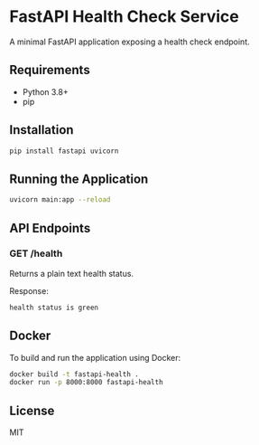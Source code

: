 # FastAPI Health Check Service

A minimal FastAPI application exposing a health check endpoint.

## Requirements

- Python 3.8+
- pip

## Installation

```bash
pip install fastapi uvicorn
```

## Running the Application

```bash
uvicorn main:app --reload
```

## API Endpoints
### GET /health
Returns a plain text health status.

Response:

```bash
health status is green
```

## Docker

To build and run the application using Docker:

```bash
docker build -t fastapi-health .
docker run -p 8000:8000 fastapi-health
```

## License
MIT